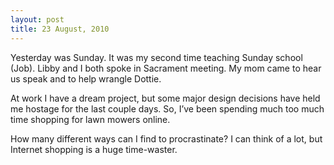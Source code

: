 ```yaml
---
layout: post
title: 23 August, 2010
---
```

Yesterday was Sunday. It was my second time teaching Sunday school (Job). Libby and I both spoke in Sacrament meeting. My mom came to hear us speak and to help wrangle Dottie.

At work I have a dream project, but some major design decisions have held me hostage for the last couple days. So, I’ve been spending much too much time shopping for lawn mowers online.

How many different ways can I find to procrastinate? I can think of a lot, but Internet shopping is a huge time-waster.
